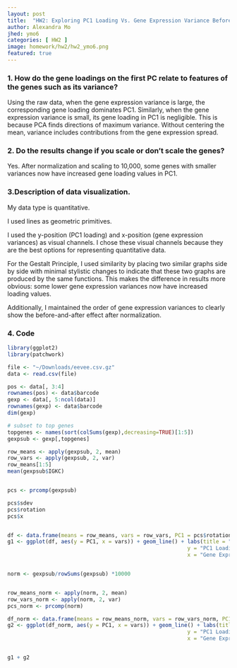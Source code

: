 ```yaml
---
layout: post
title:  "HW2: Exploring PC1 Loading Vs. Gene Expression Variance Before and After Normalization"
author: Alexandra Mo
jhed: ymo6
categories: [ HW2 ]
image: homework/hw2/hw2_ymo6.png
featured: true
---
```


### 1. How do the gene loadings on the first PC relate to features of the genes such as its variance? 
Using the raw data, when the gene expression variance is large, the corresponding gene loading dominates PC1. Similarly, when the gene expression variance is small, its gene loading in PC1 is negligible. This is because PCA finds directions of maximum variance. Without centering the mean, variance includes contributions from the gene expression spread.

### 2. Do the results change if you scale or don’t scale the genes? 
Yes. After normalization and scaling to 10,000, some genes with smaller variances now have increased gene loading values in PC1. 

### 3.Description of data visualization. 
My data type is quantitative.

I used lines as geometric primitives.

I used the y-position (PC1 loading) and x-position (gene expression variances) as visual channels. I chose these visual channels because they are the best options for representing quantitative data.

For the Gestalt Principle, I used similarity by placing two similar graphs side by side with minimal stylistic changes to indicate that these two graphs are produced by the same functions. This makes the difference in results more obvious: some lower gene expression variances now have increased loading values.

Additionally, I maintained the order of gene expression variances to clearly show the before-and-after effect after normalization.

### 4. Code 

```r
library(ggplot2)
library(patchwork)

file <- "~/Downloads/eevee.csv.gz"
data <- read.csv(file)

pos <- data[, 3:4]
rownames(pos) <- data$barcode
gexp <- data[, 5:ncol(data)]
rownames(gexp) <- data$barcode
dim(gexp)

# subset to top genes
topgenes <- names(sort(colSums(gexp),decreasing=TRUE)[1:5])
gexpsub <- gexp[,topgenes]

row_means <- apply(gexpsub, 2, mean)
row_vars <- apply(gexpsub, 2, var)
row_means[1:5]
mean(gexpsub$IGKC)


pcs <- prcomp(gexpsub)

pcs$sdev
pcs$rotation
pcs$x


df <- data.frame(means = row_means, vars = row_vars, PC1 = pcs$rotation[1:5,1])
g1 <- ggplot(df, aes(y = PC1, x = vars)) + geom_line() + labs(title = "PC1 Loading vs. Gene Expresion Variance",
                                                         y = "PC1 Loading Value",
                                                         x = "Gene Expression variance") + theme_minimal()


norm <- gexpsub/rowSums(gexpsub) *10000


row_means_norm <- apply(norm, 2, mean)
row_vars_norm <- apply(norm, 2, var)
pcs_norm <- prcomp(norm)

df_norm <- data.frame(means = row_means_norm, vars = row_vars_norm, PC1 = pcs_norm$rotation[1:5,1])
g2 <- ggplot(df_norm, aes(y = PC1, x = vars)) + geom_line() + labs(title = "PC1 Loading vs. Gene Expresion Variance, After normalization",
                                                         y = "PC1 Loading Value",
                                                         x = "Gene Expression variance") + theme_minimal()


g1 + g2
        

```
